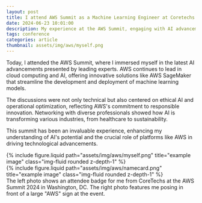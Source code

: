 ```yaml
---
layout: post
title: I attend AWS Summit as a Machine Learning Engineer at Coretechs!
date: 2024-06-23 10:01:00
description: My experience at the AWS Summit, engaging with AI advancements and networking with industry professionals.
tags: conference
categories: article
thumbnail: assets/img/aws/myself.png
---
```


Today, I attended the AWS Summit, where I immersed myself in the latest AI advancements presented by leading experts. AWS continues to lead in cloud computing and AI, offering innovative solutions like AWS SageMaker that streamline the development and deployment of machine learning models.

The discussions were not only technical but also centered on ethical AI and operational optimization, reflecting AWS's commitment to responsible innovation. Networking with diverse professionals showed how AI is transforming various industries, from healthcare to sustainability.

This summit has been an invaluable experience, enhancing my understanding of AI's potential and the crucial role of platforms like AWS in driving technological advancements.

<div class="row justify-content-sm-center">
    <div class="col-sm-8 mt-3 mt-md-0">
        {% include figure.liquid path="assets/img/aws/myself.png" title="example image" class="img-fluid rounded z-depth-1" %}
    </div>
    <div class="col-sm-4 mt-3 mt-md-0">
        {% include figure.liquid path="assets/img/aws/namecard.png" title="example image" class="img-fluid rounded z-depth-1" %}
    </div>
</div>
<div class="caption">
    The left photo shows an attendee badge for me from CoreTechs at the AWS Summit 2024 in Washington, DC. The right photo features me posing in front of a large "AWS" sign at the event.
</div>

